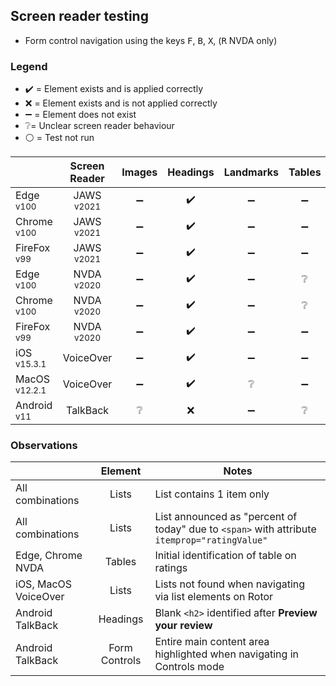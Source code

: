 ## Screen reader testing
- Form control navigation using the keys <kbd>F</kbd>, <kbd>B</kbd>, <kbd>X</kbd>, (<kbd>R</kbd> NVDA only)

### Legend
- :heavy_check_mark: = Element exists and is applied correctly
- :x: = Element exists and is not applied correctly
- :heavy_minus_sign: = Element does not exist
- :grey_question:= Unclear screen reader behaviour
- :white_circle: = Test not run

|   |Screen Reader   | Images | Headings  |Landmarks   |Tables   | Lists |Links |Form Controls |
|---|:-:|:-:|:-:|:-:|:-:|:-:|:-:|:-:|
| Edge <sup>v100</sup> 		| JAWS <sup>v2021</sup> 	| :heavy_minus_sign:  | :heavy_check_mark:  | :heavy_minus_sign:  | :heavy_minus_sign: | :heavy_check_mark:   | :heavy_check_mark:  | :heavy_check_mark:  |
| Chrome <sup>v100</sup> 	| JAWS <sup>v2021</sup>  	| :heavy_minus_sign:  | :heavy_check_mark:  | :heavy_minus_sign:  | :heavy_minus_sign:  | :heavy_check_mark:   | :heavy_check_mark:  | :heavy_check_mark: |
| FireFox <sup>v99</sup> 	| JAWS <sup>v2021</sup>   	| :heavy_minus_sign:  | :heavy_check_mark:  | :heavy_minus_sign:  | :heavy_minus_sign:  | :heavy_check_mark:   | :heavy_check_mark:  | :heavy_check_mark:  |
| Edge <sup>v100</sup> 		| NVDA <sup>v2020</sup> 	| :heavy_minus_sign:  | :heavy_check_mark: | :heavy_minus_sign:  | :grey_question:  | :heavy_check_mark:  | :heavy_check_mark: | :heavy_check_mark:  |
| Chrome <sup>v100</sup> 	| NVDA <sup>v2020</sup>  	| :heavy_minus_sign:  | :heavy_check_mark:  | :heavy_minus_sign: | :grey_question: | :heavy_check_mark:  | :heavy_check_mark:  | :heavy_check_mark:  |
| FireFox <sup>v99</sup> 	| NVDA <sup>v2020</sup>   	| :heavy_minus_sign:  | :heavy_check_mark:  | :heavy_minus_sign:  |  :heavy_minus_sign:    | :heavy_check_mark:  | :heavy_check_mark:  |:heavy_check_mark:  |
| iOS <sup>v15.3.1</sup> 	| VoiceOver 				| :heavy_minus_sign:  | :heavy_check_mark:  | :heavy_minus_sign:  | :heavy_minus_sign: | :grey_question: | :heavy_check_mark:  | :heavy_check_mark:    |
| MacOS <sup>v12.2.1</sup> 	| VoiceOver  				|:heavy_minus_sign:   | :heavy_check_mark:   | :grey_question:   | :heavy_minus_sign: | :grey_question:   | :heavy_check_mark:   | :heavy_check_mark:  |
| Android <sup>v11</sup> 	| TalkBack 					| :grey_question:  | :x:  | :heavy_minus_sign: | :grey_question:  | :grey_question:  |:heavy_check_mark:  | :heavy_check_mark: |

### Observations
|  | Element  | Notes |
|---|:-:|---|
| All combinations | Lists  | List contains 1 item only  |
| All combinations | Lists  | List announced as "percent of today" due to `<span>` with attribute `itemprop="ratingValue"`  |
| Edge, Chrome NVDA | Tables | Initial identification of table on ratings |
iOS, MacOS VoiceOver | Lists | Lists not found when navigating via list elements on Rotor |
Android TalkBack | Headings | Blank `<h2>` identified after **Preview your review** |
Android TalkBack | Form Controls | Entire main content area highlighted when navigating in Controls mode |
